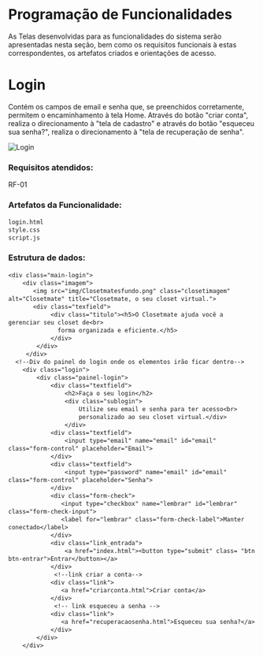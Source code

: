 # Programação de Funcionalidades

As Telas desenvolvidas para as funcionalidades do sistema serão apresentadas nesta seção, bem como os requisitos funcionais à estas correspondentes, os artefatos criados e orientações de acesso.

# Login

Contém os campos de email e senha que, se preenchidos corretamente, permitem o encaminhamento à tela Home. Através do botão "criar conta", realiza o direcionamento à "tela de cadastro" e através do botão "esqueceu sua senha?", realiza o direcionamento à "tela de recuperação de senha".

![Login](https://github.com/ICEI-PUC-Minas-PMV-ADS/pmv-ads-2023-1-e1-proj-web-t11-pmv-ads-2023-1-e1-proj-web-t11-05/assets/126190493/6884221e-c370-49b4-bdc4-82dc46d15f84)

### Requisitos atendidos:
RF-01

### Artefatos da Funcionalidade:
```
login.html
style.css
script.js
```
 
### Estrutura de dados:

    <div class="main-login">
        <div class="imagem">
           <img src="img/Closetmatesfundo.png" class="closetimagem" alt="Closetmate" title="Closetmate, o seu closet virtual.">
           <div class="texfield">
                <div class="titulo"><h5>O Closetmate ajuda você a gerenciar seu closet de<br>
                  forma organizada e eficiente.</h5>
                </div>
            </div>
         </div> 
      <!--Div do painel do login onde os elementos irão ficar dentro--> 
        <div class="login">
            <div class="painel-login">
                <div class="textfield">  
                    <h2>Faça o seu login</h2>
                    <div class="sublogin">
                        Utilize seu email e senha para ter acesso<br>
                        personalizado ao seu closet virtual.</div>
                    </div>
                <div class="textfield">
                    <input type="email" name="email" id="email" class="form-control" placeholder="Email">
                </div>
                <div class="textfield">
                    <input type="password" name="email" id="email" class="form-control" placeholder="Senha">
                </div>
                <div class="form-check">
                   <input type="checkbox" name="lembrar" id="lembrar" class="form-check-input">
                   <label for="lembrar" class="form-check-label">Manter conectado</label>
                </div>
                <div class="link_entrada">
                    <a href="index.html"><button type="submit" class= "btn btn-entrar">Entrar</button></a>
                </div>
                 <!--link criar a conta-->
                <div class="link">
                   <a href="criarconta.html">Criar conta</a> 
                </div>
                 <!-- link esqueceu a senha -->
                <div class="link">
                   <a href="recuperacaosenha.html">Esqueceu sua senha?</a>
                </div>
            </div> 
        </div>

</body>
</html> 

